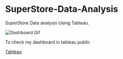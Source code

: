 # SuperStore-Data-Analysis
SuperStore Data analysis Using Tableau.

![Dashboard Gif](Super_store.gif)

To check my dashboard in tableau public

[Tableau](https://public.tableau.com/profile/pradeep.gurunathan#!/vizhome/SuperStore_Category_Review/Dashboard1)
